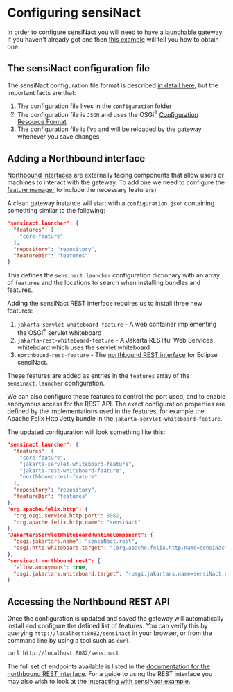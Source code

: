 # Configuring sensiNact

In order to configure sensiNact you will need to have a launchable gateway. If you haven't already got one then [this example](Download.md) will tell you how to obtain one.

## The sensiNact configuration file

The sensiNact configuration file format is described [in detail here](../distribution/Launcher.md#the-configuration-file), but the important facts are that:

1. The configuration file lives in the `configuration` folder
2. The configuration file is `JSON` and uses the OSGi<sup>®</sup> [Configuration Resource Format](https://docs.osgi.org/specification/osgi.cmpn/8.0.0/service.configurator.html#d0e132453)
3. The configuration file is *live* and will be reloaded by the gateway whenever you save changes

## Adding a Northbound interface

[Northbound interfaces](../user-guide/interfaces/northbound/index.md) are externally facing components that allow users or machines to interact with the gateway. To add one we need to configure the [feature manager](../distribution/Launcher.md#configuring-the-feature-manager) to include the necessary feature(s)

A clean gateway instance will start with a `configuration.json` containing something similar to the following:

```json
"sensinact.launcher": {
  "features": [
    "core-feature"
  ],
  "repository": "repository",
  "featureDir": "features"
}
```

This defines the `sensinact.launcher` configuration dictionary with an array of `features` and the locations to search when installing bundles and features.

Adding the sensiNact REST interface requires us to install three new features:

1. `jakarta-servlet-whiteboard-feature` - A web container implementing the OSGi<sup>®</sup> servlet whiteboard
2. `jakarta-rest-whiteboard-feature` - A Jakarta RESTful Web Services whiteboard which uses the servlet whiteboard
3. `northbound-rest-feature` - The [northbound REST interface](../user-guide/interfaces/northbound/rest.md) for Eclipse sensiNact.

These features are added as entries in the `features` array of the `sensinact.launcher` configuration.

We can also configure these features to control the port used, and to enable anonymous access for the REST API. The exact configuration properties are defined by the implementations used in the features, for example the Apache Felix Http Jetty bundle in the `jakarta-servlet-whiteboard-feature`.

The updated configuration will look something like this:

```json
"sensinact.launcher": {
  "features": [
    "core-feature",
    "jakarta-servlet-whiteboard-feature",
    "jakarta-rest-whiteboard-feature",
    "northbound-rest-feature"
  ],
  "repository": "repository",
  "featureDir": "features"
},
"org.apache.felix.http": {
  "org.osgi.service.http.port": 8082,
  "org.apache.felix.http.name": "sensiNact"
},
"JakartarsServletWhiteboardRuntimeComponent": {
  "osgi.jakartars.name": "sensiNact.rest",
  "osgi.http.whiteboard.target": "(org.apache.felix.http.name=sensiNact)"
},
"sensinact.northbound.rest": {
  "allow.anonymous": true,
  "osgi.jakartars.whiteboard.target": "(osgi.jakartars.name=sensiNact.rest)"
}
```

## Accessing the Northbound REST API

Once the configuration is updated and saved the gateway will automatically install and configure the defined list of features. You can verify this by querying `http://localhost:8082/sensinact` in your browser, or from the command line by using a tool such as `curl`.

```bash
curl http://localhost:8082/sensinact
```

The full set of endpoints available is listed in the [documentation for the northbound REST interface](../user-guide/interfaces/northbound/rest.md#endpoints). For a guide to using the REST interface you may also wish to look at the [interacting with sensiNact example](Interacting.md).
